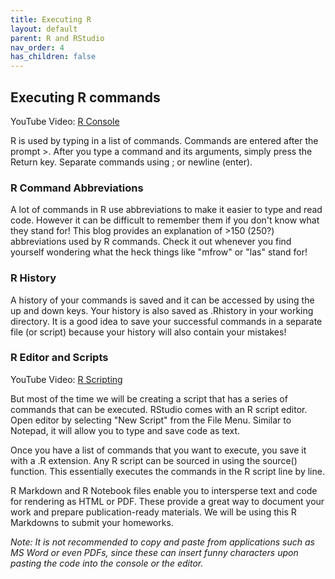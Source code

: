 ```yaml
---
title: Executing R
layout: default
parent: R and RStudio
nav_order: 4
has_children: false
---
```


##  Executing R commands

YouTube Video: [R Console](https://youtu.be/NbBOss9CjuE)

R is used by typing in a list of commands. Commands are entered after the prompt >. After you type a command and its arguments, simply press the Return key. Separate commands using ; or newline (enter).

### R Command Abbreviations

A lot of commands in R use abbreviations to make it easier to type and read code. However it can be difficult to remember them if you don't know what they stand for! This blog provides an explanation of >150 (250?) abbreviations used by R commands. Check it out whenever you find yourself wondering what the heck things like "mfrow" or "las" stand for!

### R History

A history of your commands is saved and it can be accessed by using the up and down keys. Your history is also saved as .Rhistory in your working directory. It is a good idea to save your successful commands in a separate file (or script) because your history will also contain your mistakes!

### R Editor and Scripts

YouTube Video: [R Scripting](https://youtu.be/NbBOss9CjuE)

But most of the time we will be creating a script that has a series of commands that can be executed. RStudio comes with an R script editor. Open editor by selecting "New Script" from the File Menu. Similar to Notepad, it will allow you to type and save code as text.

Once you have a list of commands that you want to execute, you save it with a .R extension. Any R script can be sourced in using the source() function. This essentially executes the commands in the R script line by line.

R Markdown and R Notebook files enable you to intersperse text and code for rendering as HTML or PDF. These provide a great way to document your work and prepare publication-ready materials. We will be using this R Markdowns to submit your homeworks.

*Note: It is not recommended to copy and paste from applications such as MS Word or even PDFs, since these can insert funny characters upon pasting the code into the console or the editor.*
